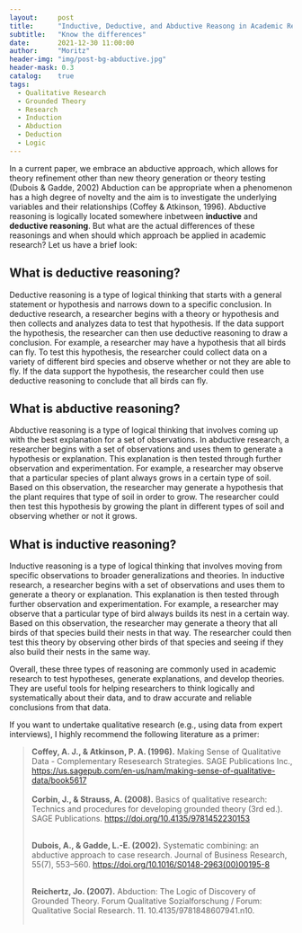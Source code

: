 ```yaml
---
layout:     post
title:      "Inductive, Deductive, and Abductive Reasong in Academic Research " 
subtitle:   "Know the differences"
date:       2021-12-30 11:00:00
author:     "Moritz"
header-img: "img/post-bg-abductive.jpg"
header-mask: 0.3
catalog:    true
tags:
  - Qualitative Research
  - Grounded Theory
  - Research
  - Induction 
  - Abduction
  - Deduction
  - Logic
---
```


In a current paper, we embrace an abductive approach, which allows for theory refinement other than new theory generation or theory testing (Dubois & Gadde, 2002)
Abduction can be appropriate when a phenomenon has a high degree of novelty and the aim is to investigate the underlying variables and their relationships (Coffey & Atkinson, 1996).
Abductive reasoning is logically located somewhere inbetween **inductive** and **deductive reasoning**. 
But what are the actual differences of these reasonings and when should which approach be applied in academic research? Let us have a brief look:

## What is deductive reasoning?
Deductive reasoning is a type of logical thinking that starts with a general statement or hypothesis and narrows down to a specific conclusion. In deductive research, a researcher begins with a theory or hypothesis and then collects and analyzes data to test that hypothesis. If the data support the hypothesis, the researcher can then use deductive reasoning to draw a conclusion.
For example, a researcher may have a hypothesis that all birds can fly. To test this hypothesis, the researcher could collect data on a variety of different bird species and observe whether or not they are able to fly. If the data support the hypothesis, the researcher could then use deductive reasoning to conclude that all birds can fly.

## What is abductive reasoning?
Abductive reasoning is a type of logical thinking that involves coming up with the best explanation for a set of observations. In abductive research, a researcher begins with a set of observations and uses them to generate a hypothesis or explanation. This explanation is then tested through further observation and experimentation.
For example, a researcher may observe that a particular species of plant always grows in a certain type of soil. Based on this observation, the researcher may generate a hypothesis that the plant requires that type of soil in order to grow. The researcher could then test this hypothesis by growing the plant in different types of soil and observing whether or not it grows.

## What is inductive reasoning?
Inductive reasoning is a type of logical thinking that involves moving from specific observations to broader generalizations and theories. In inductive research, a researcher begins with a set of observations and uses them to generate a theory or explanation. This explanation is then tested through further observation and experimentation.
For example, a researcher may observe that a particular type of bird always builds its nest in a certain way. Based on this observation, the researcher may generate a theory that all birds of that species build their nests in that way. The researcher could then test this theory by observing other birds of that species and seeing if they also build their nests in the same way.

Overall, these three types of reasoning are commonly used in academic research to test hypotheses, generate explanations, and develop theories. They are useful tools for helping researchers to think logically and systematically about their data, and to draw accurate and reliable conclusions from that data.

If you want to undertake qualitative research (e.g., using data from expert interviews), I highly recommend the following literature as a primer:

<blockquote> 
  <p>

**Coffey, A. J., & Atkinson, P. A. (1996).** Making Sense of Qualitative Data - Complementary Resesearch Strategies. SAGE Publications Inc., https://us.sagepub.com/en-us/nam/making-sense-of-qualitative-data/book5617 <br>
  <br>
**Corbin, J., & Strauss, A. (2008).** Basics of qualitative research: Technics and procedures for developing grounded theory (3rd ed.). SAGE Publications. https://doi.org/10.4135/9781452230153 <br> <br>
  
**Dubois, A., & Gadde, L.-E. (2002).** Systematic combining: an abductive approach to case research. Journal of Business Research, 55(7), 553–560. https://doi.org/10.1016/S0148-2963(00)00195-8 <br> <br>
   
**Reichertz, Jo. (2007).** Abduction: The Logic of Discovery of Grounded Theory. Forum Qualitative Sozialforschung / Forum: Qualitative Social Research. 11. 10.4135/9781848607941.n10. <br> <br>
  
  </blockquote> 
</p>

       
